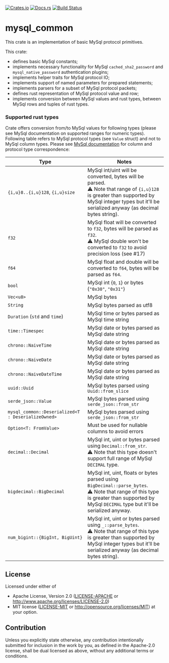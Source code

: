 [![Crates.io](https://img.shields.io/crates/v/mysql_common.svg)](https://crates.io/crates/cargo-readme)
[![Docs.rs](https://docs.rs/mysql_common/badge.svg)](https://docs.rs/mysql_common)
[![Build Status](https://travis-ci.org/blackbeam/rust_mysql_common.svg?branch=master)](https://travis-ci.org/blackbeam/rust_mysql_common)

# mysql_common

This crate is an implementation of basic MySql protocol primitives.

This crate:
* defines basic MySql constants;
* implements necessary functionality for MySql `cached_sha2_password` and
  `mysql_native_password` authentication plugins;
* implements helper traits for MySql protocol IO;
* implements support of named parameters for prepared statements;
* implements parsers for a subset of MySql protocol packets;
* defines rust representation of MySql protocol value and row;
* implements conversion between MySql values and rust types, between MySql rows and tuples
  of rust types.

### Supported rust types

Crate offers conversion from/to MySql values for following types (please see MySql documentation
on supported ranges for numeric types). Following table refers to MySql protocol types
(see `Value` struct) and not to MySql column types. Please see [MySql documentation][1] for
column and protocol type correspondence:

| Type                            | Notes                                                     |
| ------------------------------- | -------------------------------------------------------   |
| `{i,u}8..{i,u}128`, `{i,u}size` | MySql int/uint will be converted, bytes will be parsed.<br>⚠️ Note that range of `{i,u}128` is greater than supported by MySql integer types but it'll be serialized anyway (as decimal bytes string). |
| `f32`                           | MySql float will be converted to `f32`, bytes will be parsed as `f32`.<br>⚠️ MySql double won't be converted to `f32` to avoid precision loss (see #17) |
| `f64`                           | MySql float and double will be converted to `f64`, bytes will be parsed as `f64`. |
| `bool`                          | MySql int {`0`, `1`} or bytes {`"0x30"`, `"0x31"`}        |
| `Vec<u8>`                       | MySql bytes                                               |
| `String`                        | MySql bytes parsed as utf8                                |
| `Duration` (`std` and `time`)   | MySql time or bytes parsed as MySql time string           |
| `time::Timespec`                | MySql date or bytes parsed as MySql date string           |
| `chrono::NaiveTime`             | MySql date or bytes parsed as MySql date string           |
| `chrono::NaiveDate`             | MySql date or bytes parsed as MySql date string           |
| `chrono::NaiveDateTime`         | MySql date or bytes parsed as MySql date string           |
| `uuid::Uuid`                    | MySql bytes parsed using `Uuid::from_slice`               |
| `serde_json::Value`             | MySql bytes parsed using `serde_json::from_str`           |
| `mysql_common::Deserialized<T : DeserializeOwned>` | MySql bytes parsed using `serde_json::from_str` |
| `Option<T: FromValue>`          | Must be used for nullable columns to avoid errors         |
| `decimal::Decimal`              | MySql int, uint or bytes parsed using `Decimal::from_str`.<br>⚠️ Note that this type doesn't support full range of MySql `DECIMAL` type. |
| `bigdecimal::BigDecimal`        | MySql int, uint, floats or bytes parsed using `BigDecimal::parse_bytes`.<br>⚠️ Note that range of this type is greater than supported by MySql `DECIMAL` type but it'll be serialized anyway. |
| `num_bigint::{BigInt, BigUint}` | MySql int, uint or bytes parsed using `_::parse_bytes`.<br>⚠️ Note that range of this type is greater than supported by MySql integer types but it'll be serialized anyway (as decimal bytes string). |

[1]: https://dev.mysql.com/doc/internals/en/binary-protocol-value.html

## License

Licensed under either of
 * Apache License, Version 2.0 ([LICENSE-APACHE](LICENSE-APACHE) or http://www.apache.org/licenses/LICENSE-2.0)
 * MIT license ([LICENSE-MIT](LICENSE-MIT) or http://opensource.org/licenses/MIT)
at your option.

## Contribution

Unless you explicitly state otherwise, any contribution intentionally submitted
for inclusion in the work by you, as defined in the Apache-2.0 license, shall be dual licensed as above, without any
additional terms or conditions.
